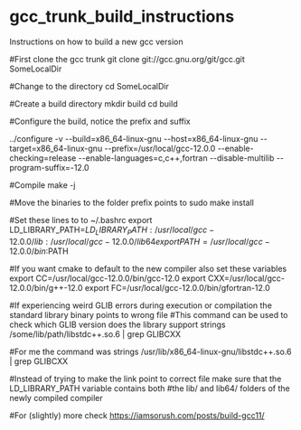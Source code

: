 # gcc_trunk_build_instructions
Instructions on how to build a new gcc version

#First clone the gcc trunk
git clone git://gcc.gnu.org/git/gcc.git SomeLocalDir

#Change to the directory 
cd SomeLocalDir

#Create a build directory
mkdir build
cd build

#Configure the build, notice the prefix and suffix

../configure -v --build=x86_64-linux-gnu --host=x86_64-linux-gnu --target=x86_64-linux-gnu --prefix=/usr/local/gcc-12.0.0 --enable-checking=release --enable-languages=c,c++,fortran --disable-multilib --program-suffix=-12.0

#Compile
make -j

#Move the binaries to the folder prefix points to
sudo make install


#Set these lines to to ~/.bashrc
export LD_LIBRARY_PATH=$LD_LIBRARY_PATH:/usr/local/gcc-12.0.0/lib:/usr/local/gcc-12.0.0/lib64
export PATH=/usr/local/gcc-12.0.0/bin:$PATH


#If you want cmake to default to the new compiler also set these variables
export CC=/usr/local/gcc-12.0.0/bin/gcc-12.0
export CXX=/usr/local/gcc-12.0.0/bin/g++-12.0
export FC=/usr/local/gcc-12.0.0/bin/gfortran-12.0



#If experiencing weird GLIB errors during execution or compilation the standard library binary points to wrong file
#This command can be used to check which GLIB version does the library support
strings /some/lib/path/libstdc++.so.6 | grep GLIBCXX

#For me the command was
strings /usr/lib/x86_64-linux-gnu/libstdc++.so.6 | grep GLIBCXX


#Instead of trying to make the link point to correct file make sure that the LD_LIBRARY_PATH variable contains both
#the lib/ and lib64/ folders of the newly compiled compiler


#For (slightly) more check 
https://iamsorush.com/posts/build-gcc11/
